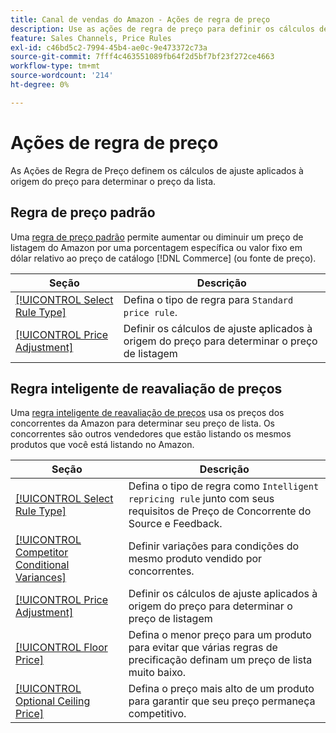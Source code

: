 ```yaml
---
title: Canal de vendas do Amazon - Ações de regra de preço
description: Use as ações de regra de preço para definir os cálculos de ajuste aplicados à origem do preço para determinar o preço de listagem do Amazon.
feature: Sales Channels, Price Rules
exl-id: c46bd5c2-7994-45b4-ae0c-9e473372c73a
source-git-commit: 7fff4c463551089fb64f2d5bf7bf23f272ce4663
workflow-type: tm+mt
source-wordcount: '214'
ht-degree: 0%

---
```


# Ações de regra de preço

As Ações de Regra de Preço definem os cálculos de ajuste aplicados à origem do preço para determinar o preço da lista.

## Regra de preço padrão

Uma [regra de preço padrão](./standard-price-rules.md) permite aumentar ou diminuir um preço de listagem do Amazon por uma porcentagem específica ou valor fixo em dólar relativo ao preço de catálogo [!DNL Commerce] (ou fonte de preço).

| Seção | Descrição |
|------------------------------------------------------------|--------------------------------------------------------------------------------------------------------|
| [[!UICONTROL Select Rule Type]](./standard-price-rules.md) | Defina o tipo de regra para `Standard price rule`. |
| [[!UICONTROL Price Adjustment]](./standard-price-rules.md) | Definir os cálculos de ajuste aplicados à origem do preço para determinar o preço de listagem |

## Regra inteligente de reavaliação de preços

Uma [regra inteligente de reavaliação de preços](./intelligent-repricing-rules.md) usa os preços dos concorrentes da Amazon para determinar seu preço de lista. Os concorrentes são outros vendedores que estão listando os mesmos produtos que você está listando no Amazon.

| Seção | Descrição |
|----------------------------------------------------------------------------------------|----------------------------------------------------------------------------------------------------------------------|
| [[!UICONTROL Select Rule Type]](./intelligent-repricing-rules.md) | Defina o tipo de regra como `Intelligent repricing rule` junto com seus requisitos de Preço de Concorrente do Source e Feedback. |
| [[!UICONTROL Competitor Conditional Variances]](./competitor-conditional-variances.md) | Definir variações para condições do mesmo produto vendido por concorrentes. |
| [[!UICONTROL Price Adjustment]](./price-adjustment.md) | Definir os cálculos de ajuste aplicados à origem do preço para determinar o preço de listagem |
| [[!UICONTROL Floor Price]](./floor-price.md) | Defina o menor preço para um produto para evitar que várias regras de precificação definam um preço de lista muito baixo. |
| [[!UICONTROL Optional Ceiling Price]](./optional-ceiling-price.md) | Defina o preço mais alto de um produto para garantir que seu preço permaneça competitivo. |
